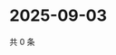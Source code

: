 # 2025-09-03

共 0 条

<!-- BEGIN ZHIHUVIDEO -->
<!-- 最后更新时间 Wed Sep 03 2025 07:09:25 GMT+0800 (China Standard Time) -->

<!-- END ZHIHUVIDEO -->
